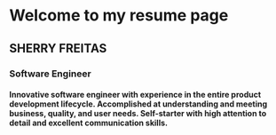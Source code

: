 # Welcome to my resume page

## SHERRY FREITAS

### Software Engineer

#### Innovative software engineer with experience in the entire product development lifecycle.  Accomplished at understanding and meeting business, quality, and user needs.  Self-starter with high attention to detail and excellent communication skills.
